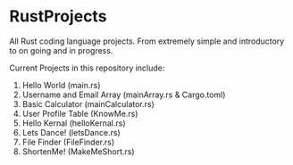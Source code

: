 # RustProjects
All Rust coding language projects. From extremely simple and introductory to on going and in progress.

Current Projects in this repository include:
1) Hello World (main.rs)
2) Username and Email Array (mainArray.rs & Cargo.toml)
3) Basic Calculator (mainCalculator.rs)
4) User Profile Table (KnowMe.rs)
5) Hello Kernal (helloKernal.rs)
6) Lets Dance! (letsDance.rs)
7) File Finder (FileFinder.rs)
8) ShortenMe! (MakeMeShort.rs)
